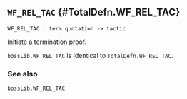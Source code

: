 ## `WF_REL_TAC` {#TotalDefn.WF_REL_TAC}


```
WF_REL_TAC : term quotation -> tactic
```



Initiate a termination proof.


`bossLib.WF_REL_TAC` is identical to `TotalDefn.WF_REL_TAC`.

### See also

[`bossLib.WF_REL_TAC`](#bossLib.WF_REL_TAC)

